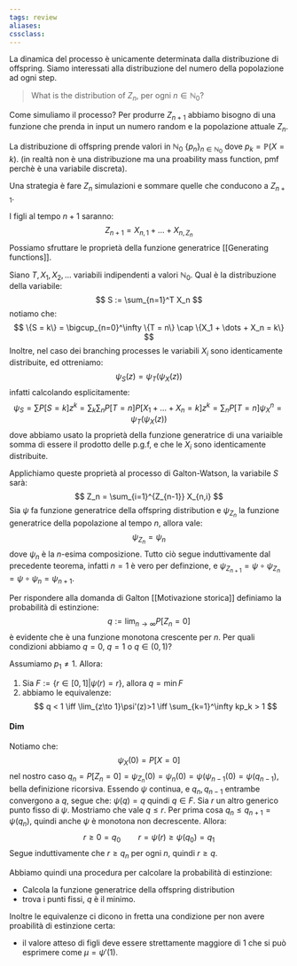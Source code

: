 ```yaml
---
tags: review
aliases:
cssclass:
---
```

 
La dinamica del processo è unicamente determinata dalla distribuzione di offspring. 
Siamo interessati alla distribuzione del numero della popolazione ad ogni step.

>What is the distribution of $Z_n$, per ogni  $n \in \mathbb{N}_0$?

Come simuliamo il processo?
Per produrre $Z_{n+1}$ abbiamo bisogno di una funzione che prenda in input un numero random e la popolazione attuale $Z_n$.

La distribuzione di offspring prende valori in $\mathbb{N}_0$ $\{p_n\}_{n\in\mathbb{N}_0}$  dove $p_k = \mathbb{P}(X = k)$. (in realtà non è una distribuzione ma una proability mass function, pmf perchè è una variabile discreta).

Una strategia è fare $Z_n$ simulazioni e sommare quelle che conducono a $Z_{n+1}$.

I figli al tempo $n+1$ saranno:
$$
Z_{n+1} = X_{n,1} + \dots + X_{n,Z_n}
$$
Possiamo sfruttare le proprietà della funzione generatrice [[Generating functions]].

Siano $T,X_1,X_2, \dots$ variabili indipendenti a valori $\mathbb{N}_0$. Qual è la distribuzione della variabile:
$$
S := \sum_{n=1}^T X_n 
$$
notiamo che:
$$
\{S = k\} = \bigcup_{n=0}^\infty \{T = n\} \cap \{X_1 + \dots + X_n = k\}
$$
Inoltre, nel caso dei branching processes le variabili $X_i$ sono identicamente distribuite, ed ottreniamo:
$$
\psi_S(z) = \psi_T(\psi_X(z))
$$
infatti calcolando esplicitamente:
$$
\psi_S = \sum P[S=k]z^k = \sum_k \sum_n P[T=n]P[X_1 + \dots + X_n = k]z^k = \sum_n P[T=n]\psi_X^n = \psi_T(\psi_X(z))
$$
dove abbiamo usato la proprietà della funzione generatrice di una variaible somma di essere il prodotto delle p.g.f, e che le $X_i$ sono identicamente distribuite.

Applichiamo queste proprietà al processo di Galton-Watson, la variabile $S$ sarà:
$$
Z_n = \sum_{i=1}^{Z_{n-1}} X_{n,i}
$$
Sia $\psi$ fa funzione generatrice della offspring distribution e $\psi_{Z_n}$ la funzione generatrice della popolazione al tempo $n$, allora vale:
$$
\psi_{Z_n} = \psi_n 
$$
dove $\psi_n$ è la $n$-esima composizione. Tutto ciò segue induttivamente dal precedente teorema, infatti $n=1$ è vero per definzione, e $\psi_{Z_{n+1}} = \psi \circ \psi_{Z_n} = \psi \circ \psi_n = \psi_{n+1}$. 

Per rispondere alla domanda di Galton [[Motivazione storica]] definiamo la probabilità di estinzione:
$$
q := \lim_{n\to\infty} P[Z_n = 0]
$$
è evidente che è una funzione monotona crescente per $n$.
Per quali condizioni abbiamo $q=0$, $q=1$ o $q \in (0,1)$?

Assumiamo $p_1 \neq 1$. Allora:
1. Sia $F := \{ r \in [0,1] | \psi(r) = r\}$, allora $q = \min{F}$ 
2. abbiamo le equivalenze:
$$
q < 1 \iff \lim_{z\to 1}\psi'(z)>1 \iff \sum_{k=1}^\infty kp_k > 1
$$
#### Dim 
Notiamo che:
$$
\psi_X(0) = P[X=0]
$$
nel nostro caso $q_n = P[Z_n = 0] = \psi_{Z_n}(0) = \psi_n(0) = \psi(\psi_{n-1}(0) = \psi(q_{n-1})$, bella definizione ricorsiva. Essendo $\psi$ continua, e $q_n, q_{n-1}$ entrambe convergono a $q$, segue che:
$\psi(q) = q$ quindi $q \in F$. Sia $r$ un altro generico punto fisso di $\psi$. Mostriamo che vale $q \leq r$. 
Per prima cosa $q_n \leq q_{n+1} = \psi(q_n)$, quindi anche $\psi$ è monotona non decrescente. Allora:
$$
r \geq 0 = q_0 \qquad r = \psi(r) \geq \psi(q_0) = q_1 
$$
Segue induttivamente che $r \geq q_n$ per ogni $n$, quindi $r \geq q$.

Abbiamo quindi una procedura per calcolare la probabilità di estinzione:
- Calcola la funzione generatrice della offspring distribution
- trova i punti fissi, $q$ è il minimo.

Inoltre le equivalenze ci dicono in fretta una condizione per non avere proabilità di estinzione certa: 
- il valore atteso di figli deve essere strettamente  maggiore di 1
che si può esprimere come $\mu = \psi'(1)$.
